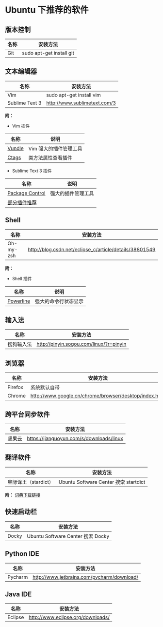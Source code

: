 # Ubuntu 下推荐的软件
## 版本控制
|名称|安装方法|
|---|---|
| Git | sudo apt-get install git |

## 文本编辑器
|名称|安装方法|
|---|---|
| Vim | sudo apt-get install vim |
| Sublime Text 3 | http://www.sublimetext.com/3 |

**附：**
- Vim 插件

|名称|说明|
|---|---|
| [Vundle](http://www.haiyun.me/archives/vim-vundle.html) | Vim 强大的插件管理工具 |
| [Ctags](http://www.linuxidc.com/Linux/2014-03/97620.htm) | 类方法属性查看插件 |

- Sublime Text 3 插件

|名称|说明|
|---|---|
| [Package Control](http://jingyan.baidu.com/article/925f8cb817fd49c0dce05653.html) | 强大的插件管理工具 |
|[部分插件推荐](http://www.imjeff.cn/blog/146/) |  |

## Shell
|名称|安装方法|
|---|---|
| Oh-my-zsh | http://blog.csdn.net/eclipse_c/article/details/38801549 |

**附：**
- Shell 插件

|名称|说明|
|---|---|
| [Powerline](https://powerline.readthedocs.org/en/latest/installation.html#repository-root)|强大的命令行状态显示|

## 输入法
|名称|安装方法|
|---|---|
|搜狗输入法|http://pinyin.sogou.com/linux/?r=pinyin|

## 浏览器
|名称|安装方法|
|---|---|
|Firefox|系统默认自带|
|Chrome|http://www.google.cn/chrome/browser/desktop/index.html|

## 跨平台同步软件
|名称|安装方法|
|---|---|
|坚果云|https://jianguoyun.com/s/downloads/linux|

## 翻译软件
|名称|安装方法|
|---|---|
|星际译王（stardict）|Ubuntu Software Center 搜索 startdict|

**附：**
[词典下载链接](http://abloz.com/huzheng/stardict-dic/zh_CN/)

## 快速启动栏
|名称|安装方法|
|---|---|
|Docky|Ubuntu Software Center 搜索 Docky|

## Python IDE
|名称|安装方法|
|---|---|
|Pycharm|http://www.jetbrains.com/pycharm/download/|

## Java IDE
|名称|安装方法|
|---|---|
|Eclipse|http://www.eclipse.org/downloads/|
